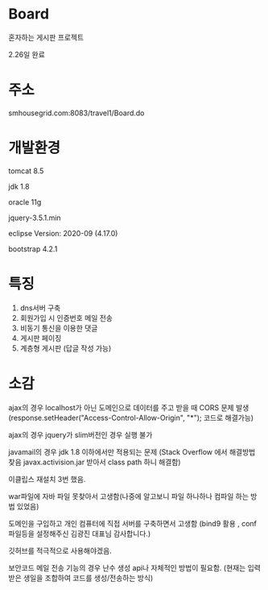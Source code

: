 # Board
혼자하는 게시판 프로젝트

2.26일 완료

주소
===================================

smhousegrid.com:8083/travel1/Board.do


개발환경
=================================

tomcat 8.5

jdk 1.8

oracle 11g

jquery-3.5.1.min

eclipse Version: 2020-09 (4.17.0)

bootstrap 4.2.1





특징
==================================
1. dns서버 구축
2. 회원가입 시 인증번호 메일 전송
3. 비동기 통신을 이용한 댓글
4. 게시판 페이징
5. 계층형 게시판 (답글 작성 가능)

소감
===================================

ajax의 경우 localhost가 아닌 도메인으로 데이터를 주고 받을 때 CORS 문제 발생 (response.setHeader("Access-Control-Allow-Origin", "*"); 코드로 해결가능)

ajax의 경우 jquery가 slim버전인 경우 실행 불가 

javamail의 경우 jdk 1.8 이하에서만 적용되는 문제  (Stack Overflow 에서 해결방법 찾음 javax.activision.jar 받아서 class path 하니 해결함)

이클립스 재설치 3번 했음.

war파일에 자바 파일 못찾아서 고생함(나중에 알고보니 파일 하나하나 컴파일 하는 방법 있었음)

도메인을 구입하고 개인 컴퓨터에 직접 서버를 구축하면서 고생함 (bind9 활용 , conf 파일등을 설정해주신 김광진 대표님 감사합니다.)

깃허브를 적극적으로 사용해야겠음.

보안코드 메일 전송 기능의 경우  난수 생성 api나 자체적인 방법이 필요함. (현재는 입력받은 생일을 조합하여 코드를 생성/전송하는 방식)


